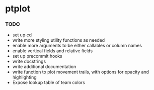 # ptplot

### TODO
* set up cd
* write more styling utility functions as needed
* enable more arguments to be either callables or column names
* enable vertical fields and relative fields
* set up precommit hooks
* write docstrings
* write additional documentation
* write function to plot movement trails, with options 
for opacity and highlighting
* Expose lookup table of team colors